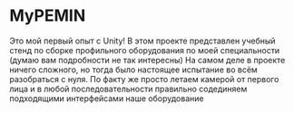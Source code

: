 # MyPEMIN
 Это мой первый опыт с Unity!
 В этом проекте представлен учебный стенд по сборке профильного оборудования по моей специальности (думаю вам подробности не так интересны)
 На самом деле в проекте ничего сложного, но тогда было настоящее испытание во всём разобраться с нуля. По факту же просто летаем камерой от первого лица и в любой последовательности правильно содединяем подходящими интерфейсами наше оборудование
